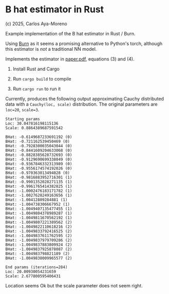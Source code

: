 # B hat estimator in Rust

(c) 2025, Carlos Aya-Moreno

Example implementation of the B hat estimator in Rust / Burn.

Using [Burn](https://burn.dev/) as it seems a promising alternative to Python's torch,
although this estimator is _not_ a traditional NN model.

Implements the estimator in [paper.pdf](paper.pdf), equations (3) and (4).

1. Install Rust and Cargo

2. Run `cargo build` to compile

3. Run `cargo run` to run it

Currently, produces the following output approximating Cauchy distributed data with a `Cauchy(loc, scale)` distribution. The original parameters are `loc=20`, `scale=3`.

```
Starting params
Loc: 30.047816198115136
Scale: 0.8864389687591542

BHat: -0.6149687233691192 (0)
BHat: -0.721162539450469 (0)
BHat: -0.7928300035043044 (0)
BHat: -0.8441609204633068 (0)
BHat: -0.8828385628732693 (0)
BHat: -0.9129690699338049 (0)
BHat: -0.9367846332313989 (0)
BHat: -0.9556174574192026 (0)
BHat: -0.970363013494028 (0)
BHat: -0.9816883952716301 (1)
BHat: -0.9901352028271135 (1)
BHat: -0.9961765414382825 (1)
BHat: -1.0002476183171782 (1)
BHat: -1.0027628249163656 (1)
BHat: -1.00412809284881 (1)
BHat: -1.004738306667952 (1)
BHat: -1.0049407135477455 (1)
BHat: -1.0049804378989287 (1)
BHat: -1.0049811670562192 (1)
BHat: -1.0049807221389562 (2)
BHat: -1.0049822110618216 (2)
BHat: -1.0049833792416525 (2)
BHat: -1.0049837611762595 (2)
BHat: -1.0049837979709286 (2)
BHat: -1.0049837883809924 (2)
BHat: -1.0049837925878087 (2)
BHat: -1.004983798821189 (2)
BHat: -1.0049838009965577 (2)

End params (iterations=284)
Loc: 20.00930054231659
Scale: 2.677800595406431
```

Location seems Ok but the scale parameter does not seem right.
